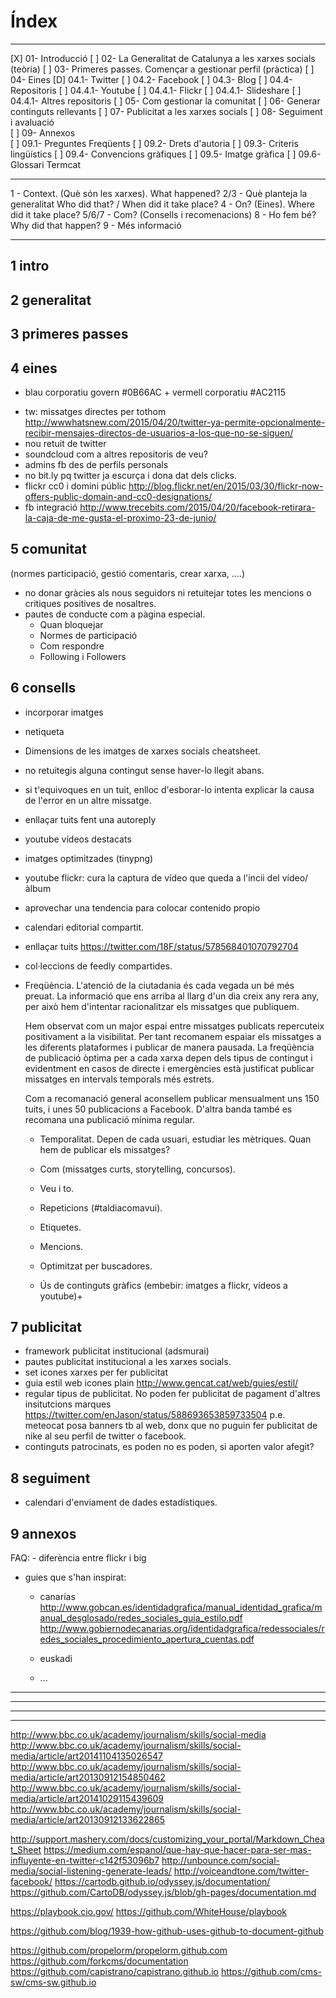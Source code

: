 
# Índex
---
[X] 01- Introducció
[ ] 02- La Generalitat de Catalunya a les xarxes socials (teòria)
[ ] 03- Primeres passes. Començar a gestionar perfil  (pràctica)
[ ] 04- Eines
	[D] 04.1- Twitter
	[ ] 04.2- Facebook
	[ ] 04.3- Blog
	[ ] 04.4- Repositoris
		[ ] 04.4.1- Youtube
		[ ] 04.4.1- Flickr
		[ ] 04.4.1- Slideshare
		[ ] 04.4.1- Altres repositoris
[ ] 05- Com gestionar la comunitat 
[ ] 06- Generar continguts rellevants
[ ] 07- Publicitat a les xarxes socials
[ ] 08- Seguiment i avaluació  
[ ] 09- Annexos  
	[ ] 09.1- Preguntes Freqüents
	[ ] 09.2- Drets d'autoria
	[ ] 09.3- Criteris lingüístics
	[ ] 09.4- Convencions gràfiques
	[ ] 09.5- Imatge gràfica
	[ ] 09.6- Glossari Termcat

---

1 		- Context. (Què són les xarxes).							What happened?
2/3 	- Què planteja la generalitat									Who did that? / When did it take place?
4 		- On? (Eines).																Where did it take place?
5/6/7 - Com? (Consells i recomenacions)
8 		- Ho fem bé?																	Why did that happen?
9 		- Més informació

---

## 1 intro
## 2 generalitat
## 3 primeres passes

## 4 eines
+ blau corporatiu govern #0B66AC + vermell corporatiu #AC2115
- tw: missatges directes per tothom http://wwwhatsnew.com/2015/04/20/twitter-ya-permite-opcionalmente-recibir-mensajes-directos-de-usuarios-a-los-que-no-se-siguen/
- nou retuit de twitter
- soundcloud com a altres repositoris de veu?
- admins fb des de perfils personals
- no bit.ly pq twitter ja escurça i dona dat dels clicks.
- flickr cc0 i domini públic http://blog.flickr.net/en/2015/03/30/flickr-now-offers-public-domain-and-cc0-designations/
- fb integració http://www.trecebits.com/2015/04/20/facebook-retirara-la-caja-de-me-gusta-el-proximo-23-de-junio/ 

## 5 comunitat
(normes participació, gestió comentaris, 
	crear xarxa,  ....)

- no donar gràcies als nous seguidors ni retuitejar totes les mencions o critiques positives de nosaltres.
- pautes de conducte com a pàgina especial.
	- Quan bloquejar
	- Normes de participació
	- Com respondre
	- Following i Followers

## 6 consells
- incorporar imatges
- netiqueta
- Dimensions de les imatges de xarxes socials cheatsheet.
- no retuitegis alguna contingut sense haver-lo llegit abans.
- si t'equivoques en un tuit, enlloc d'esborar-lo intenta explicar la causa de l'error en un altre missatge.
- enllaçar tuits fent una autoreply
- youtube vídeos destacats
- imatges optimitzades (tinypng)
- youtube flickr: cura la captura de vídeo que queda a l'incii del vídeo/àlbum
- aprovechar una tendencia para colocar contenido propio
- calendari editorial compartit.
- enllaçar tuits https://twitter.com/18F/status/578568401070792704
- col·leccions de feedly compartides.
- Freqüència.
	L'atenció de la ciutadania és cada vegada un bé més preuat. La informació que ens arriba al llarg d'un dia creix any rera any, per això hem d'intentar racionalitzar els missatges que publiquem. 

	Hem observat com un major espai entre missatges publicats repercuteix positivament a la visibilitat. Per tant recomanem espaiar els missatges a les diferents plataformes i publicar de manera pausada. La freqüència de publicació òptima per a cada xarxa depen dels tipus de contingut i evidentment en casos de directe i emergències està justificat publicar missatges en intervals temporals més estrets.

	Com a recomanació general aconsellem publicar mensualment uns 150 tuits, i unes 50 publicacions a Facebook. D'altra banda també es recomana una publicació mínima regular.

	- Temporalitat. Depen de cada usuari, estudiar les mètriques.
	Quan hem de publicar els missatges?

	- Com (missatges curts, storytelling, concursos).
	- Veu i to.
	- Repeticions (#taldiacomavui).
	- Etiquetes.
	- Mencions.
	- Optimitzat per buscadores.
	- Ús de continguts gràfics (embebir: imatges a flickr, vídeos a youtube)+


## 7 publicitat
- framework publicitat institucional (adsmurai)
- pautes publicitat institucional a les xarxes socials.
- set icones xarxes per fer publicitat
- guia estil web icones plain http://www.gencat.cat/web/guies/estil/
- regular tipus de publicitat. No poden fer publicitat de pagament d'altres insitutcions marques https://twitter.com/enJason/status/588693653859733504 p.e. meteocat posa banners tb al web, donx que no puguin fer publicitat de nike al seu perfil de twitter o facebook.
- continguts patrocinats, es poden no es poden, si aporten valor afegit?

## 8 seguiment
- calendari d'enviament de dades estadístiques.


## 9 annexos

FAQ:
	- diferència entre flickr i big


- guies que s'han inspirat:
	- canarias http://www.gobcan.es/identidadgrafica/manual_identidad_grafica/manual_desglosado/redes_sociales_guia_estilo.pdf
	http://www.gobiernodecanarias.org/identidadgrafica/redessociales/redes_sociales_procedimiento_apertura_cuentas.pdf
	
	- euskadi
	- ...

	

------------------------------------------------------------------------------------------------------------------
------------------------------------------------------------------------------------------------------------------



------------------------------------------------------------------------------------------------------------------
------------------------------------------------------------------------------------------------------------------

http://www.bbc.co.uk/academy/journalism/skills/social-media
http://www.bbc.co.uk/academy/journalism/skills/social-media/article/art20141104135026547
http://www.bbc.co.uk/academy/journalism/skills/social-media/article/art20130912154850462
http://www.bbc.co.uk/academy/journalism/skills/social-media/article/art20141029115439609
http://www.bbc.co.uk/academy/journalism/skills/social-media/article/art20130912133622865


http://support.mashery.com/docs/customizing_your_portal/Markdown_Cheat_Sheet
https://medium.com/espanol/que-hay-que-hacer-para-ser-mas-influyente-en-twitter-c142f53096b7
http://unbounce.com/social-media/social-listening-generate-leads/
http://voiceandtone.com/twitter-facebook/
https://cartodb.github.io/odyssey.js/documentation/
https://github.com/CartoDB/odyssey.js/blob/gh-pages/documentation.md


https://playbook.cio.gov/
https://github.com/WhiteHouse/playbook


https://github.com/blog/1939-how-github-uses-github-to-document-github

https://github.com/propelorm/propelorm.github.com
https://github.com/forkcms/documentation
https://github.com/capistrano/capistrano.github.io
https://github.com/cms-sw/cms-sw.github.io


